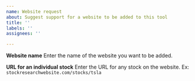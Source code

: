 ```yaml
---
name: Website request
about: Suggest support for a website to be added to this tool
title: ''
labels: ''
assignees: ''

---
```


**Website name**
Enter the name of the website you want to be added.

**URL for an individual stock**
Enter the URL for any stock on the website. Ex: `stockresearchwebsite.com/stocks/tsla`
